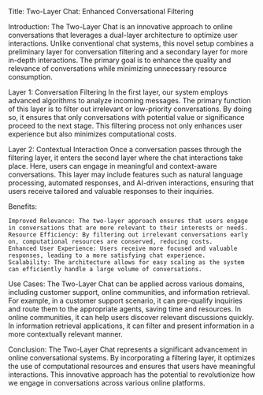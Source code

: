 Title: Two-Layer Chat: Enhanced Conversational Filtering

Introduction:
The Two-Layer Chat is an innovative approach to online conversations that leverages a dual-layer architecture to optimize user interactions. Unlike conventional chat systems, this novel setup combines a preliminary layer for conversation filtering and a secondary layer for more in-depth interactions. The primary goal is to enhance the quality and relevance of conversations while minimizing unnecessary resource consumption.

Layer 1: Conversation Filtering
In the first layer, our system employs advanced algorithms to analyze incoming messages. The primary function of this layer is to filter out irrelevant or low-priority conversations. By doing so, it ensures that only conversations with potential value or significance proceed to the next stage. This filtering process not only enhances user experience but also minimizes computational costs.

Layer 2: Contextual Interaction
Once a conversation passes through the filtering layer, it enters the second layer where the chat interactions take place. Here, users can engage in meaningful and context-aware conversations. This layer may include features such as natural language processing, automated responses, and AI-driven interactions, ensuring that users receive tailored and valuable responses to their inquiries.

Benefits:

    Improved Relevance: The two-layer approach ensures that users engage in conversations that are more relevant to their interests or needs.
    Resource Efficiency: By filtering out irrelevant conversations early on, computational resources are conserved, reducing costs.
    Enhanced User Experience: Users receive more focused and valuable responses, leading to a more satisfying chat experience.
    Scalability: The architecture allows for easy scaling as the system can efficiently handle a large volume of conversations.

Use Cases:
The Two-Layer Chat can be applied across various domains, including customer support, online communities, and information retrieval. For example, in a customer support scenario, it can pre-qualify inquiries and route them to the appropriate agents, saving time and resources. In online communities, it can help users discover relevant discussions quickly. In information retrieval applications, it can filter and present information in a more contextually relevant manner.

Conclusion:
The Two-Layer Chat represents a significant advancement in online conversational systems. By incorporating a filtering layer, it optimizes the use of computational resources and ensures that users have meaningful interactions. This innovative approach has the potential to revolutionize how we engage in conversations across various online platforms.